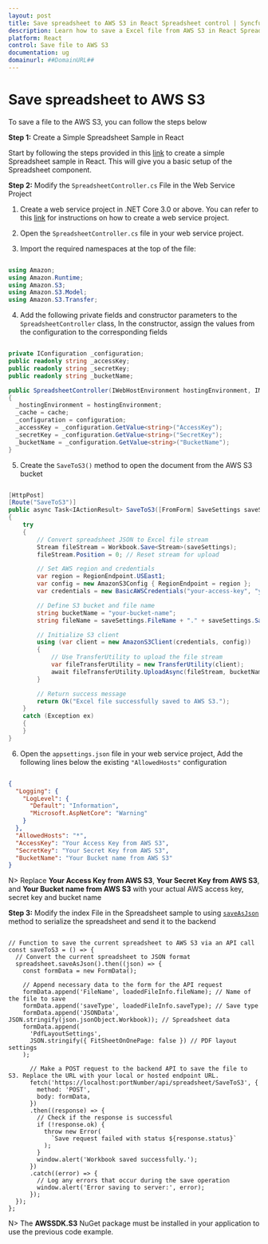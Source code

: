 ```yaml
---
layout: post
title: Save spreadsheet to AWS S3 in React Spreadsheet control | Syncfusion
description: Learn how to save a Excel file from AWS S3 in React Spreadsheet control of Syncfusion Essential JS 2 and more details.
platform: React
control: Save file to AWS S3
documentation: ug
domainurl: ##DomainURL##
---
```


# Save spreadsheet to AWS S3

To save a file to the AWS S3, you can follow the steps below

**Step 1:** Create a Simple Spreadsheet Sample in React

Start by following the steps provided in this [link](../React//getting-started.md) to create a simple Spreadsheet sample in React. This will give you a basic setup of the Spreadsheet component.

**Step 2:** Modify the `SpreadsheetController.cs` File in the Web Service Project

1. Create a web service project in .NET Core 3.0 or above. You can refer to this [link](../../Spreadsheet/React/open-save.md) for instructions on how to create a web service project.

2. Open the `SpreadsheetController.cs` file in your web service project.

3. Import the required namespaces at the top of the file:

```csharp

using Amazon;
using Amazon.Runtime;
using Amazon.S3;
using Amazon.S3.Model;
using Amazon.S3.Transfer;

```

4. Add the following private fields and constructor parameters to the `SpreadsheetController` class, In the constructor, assign the values from the configuration to the corresponding fields

```csharp

private IConfiguration _configuration;
public readonly string _accessKey;
public readonly string _secretKey;
public readonly string _bucketName;

public SpreadsheetController(IWebHostEnvironment hostingEnvironment, IMemoryCache cache, IConfiguration configuration)
{
  _hostingEnvironment = hostingEnvironment;
  _cache = cache;
  _configuration = configuration;
  _accessKey = _configuration.GetValue<string>("AccessKey");
  _secretKey = _configuration.GetValue<string>("SecretKey");
  _bucketName = _configuration.GetValue<string>("BucketName");
}

```

5. Create the `SaveToS3()` method to open the document from the AWS S3 bucket

```csharp

[HttpPost]
[Route("SaveToS3")]
public async Task<IActionResult> SaveToS3([FromForm] SaveSettings saveSettings)
{
    try
    {
        // Convert spreadsheet JSON to Excel file stream
        Stream fileStream = Workbook.Save<Stream>(saveSettings);
        fileStream.Position = 0; // Reset stream for upload

        // Set AWS region and credentials
        var region = RegionEndpoint.USEast1;
        var config = new AmazonS3Config { RegionEndpoint = region };
        var credentials = new BasicAWSCredentials("your-access-key", "your-secretkey");

        // Define S3 bucket and file name
        string bucketName = "your-bucket-name";
        string fileName = saveSettings.FileName + "." + saveSettings.SaveType.ToString().ToLower();

        // Initialize S3 client
        using (var client = new AmazonS3Client(credentials, config))
        {
            // Use TransferUtility to upload the file stream
            var fileTransferUtility = new TransferUtility(client);
            await fileTransferUtility.UploadAsync(fileStream, bucketName, fileName);
        }

        // Return success message
        return Ok("Excel file successfully saved to AWS S3.");
    }
    catch (Exception ex)
    {
    }
}

```

6. Open the `appsettings.json` file in your web service project, Add the following lines below the existing `"AllowedHosts"` configuration

```json

{
  "Logging": {
    "LogLevel": {
      "Default": "Information",
      "Microsoft.AspNetCore": "Warning"
    }
  },
  "AllowedHosts": "*",
  "AccessKey": "Your Access Key from AWS S3",
  "SecretKey": "Your Secret Key from AWS S3",
  "BucketName": "Your Bucket name from AWS S3"
}

```

N> Replace **Your Access Key from AWS S3**, **Your Secret Key from AWS S3**, and **Your Bucket name from AWS S3** with your actual AWS access key, secret key and bucket name

**Step 3:**  Modify the index File in the Spreadsheet sample to using [`saveAsJson`](https://ej2.syncfusion.com/react/documentation/api/spreadsheet/#saveasjson) method to serialize the spreadsheet and send it to the backend

```tsx

// Function to save the current spreadsheet to AWS S3 via an API call
const saveToS3 = () => {
  // Convert the current spreadsheet to JSON format
  spreadsheet.saveAsJson().then((json) => {
    const formData = new FormData();

    // Append necessary data to the form for the API request
    formData.append('FileName', loadedFileInfo.fileName); // Name of the file to save
    formData.append('saveType', loadedFileInfo.saveType); // Save type
    formData.append('JSONData', JSON.stringify(json.jsonObject.Workbook)); // Spreadsheet data
    formData.append(
      'PdfLayoutSettings',
      JSON.stringify({ FitSheetOnOnePage: false }) // PDF layout settings
    );

      // Make a POST request to the backend API to save the file to S3. Replace the URL with your local or hosted endpoint URL.
      fetch('https://localhost:portNumber/api/spreadsheet/SaveToS3', {
        method: 'POST',
        body: formData,
      })
      .then((response) => {
        // Check if the response is successful
        if (!response.ok) {
          throw new Error(
            `Save request failed with status ${response.status}`
          );
        }
        window.alert('Workbook saved successfully.');
      })
      .catch((error) => {
        // Log any errors that occur during the save operation
        window.alert('Error saving to server:', error);
      });
  });
};

```

N> The **AWSSDK.S3** NuGet package must be installed in your application to use the previous code example.
